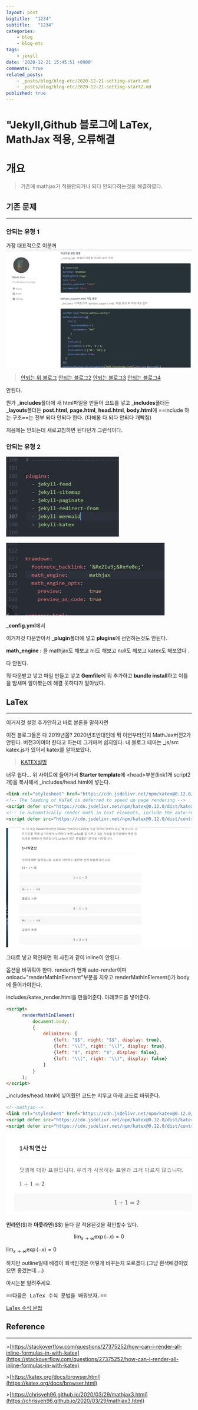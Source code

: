```yaml
---
layout: post
bigtitle:  "1234"
subtitle:   "1234"
categories:
    - blog
    - blog-etc
tags:
    - jekyll
date: '2020-12-21 15:45:51 +0900'
comments: true
related_posts:
    - _posts/blog/blog-etc/2020-12-21-setting-start.md
    - _posts/blog/blog-etc/2020-12-21-setting-start2.md
published: true
---
```


# "Jekyll,Github 블로그에 LaTex, MathJax 적용, 오류해결

# 개요
> 기존에 mathjax가 적용안되거나 되다 안되다하는것을 해결하였다.



## 기존 문제
---

### 안되는 유형 1

가장 대표적으로 이분꺼
![그림1](/assets/img/Blog/Etc/jekyll-Latex/1.JPG)

>[안되는 위 블로그](https://mkkim85.github.io/blog-apply-mathjax-to-jekyll-and-github-pages/)
>[안되는 블로그2](https://jamiekang.github.io/2017/04/28/blogging-on-github-with-jekyll/)
>[안되는 블로그3](https://seongkyun.github.io/others/2019/01/03/MathJax/)
>[안되는 블로그4](https://johngrib.github.io/wiki/mathjax-latex/)

안된다.

뭔가 **_includes**폴더에 새 html파일을 만들어 코드를 넣고 **_includes**폴더든 **_layouts**폴더든 **post.html**, **page.html**, **head.html**, **body.html**에 ==include 하는 구조==는 전부 되다 안되다 한다. (다해봄 다 되다 안되다 개빡침)

처음에는 안되는데 새로고침하면 된다던가 그런식이다.

### 안되는 유형 2

![그림3](/assets/img/Blog/Etc/jekyll-Latex/3.JPG)

![그림2](/assets/img/Blog/Etc/jekyll-Latex/2.JPG)

**_config.yml**에서

이거저것 다운받아서 **_plugin**폴더에 넣고 **plugins**에 선언하는것도 안된다.

**math_engine :** 을 mathjax도 해보고 nil도 해보고 null도 해보고 katex도 해보았다 .

다 안된다.

뭐 다운받고 넣고 파일 만들고 넣고 **Gemfile**에 뭐 추가하고 **bundle install**하고 이틀을 밤새며 알아봤는데 해결 못하다가 알아냈다.


## LaTex
---

이거저것 설명 추가안하고 바로 본론을 말하자면

이전 블로그들은 다 2019년쯤? 2020년초반대인데 뭐 이번부터인지 MathJax버전2가 안된다. 버전3이여야 한다고 하는데 그거마져 쉽지않다. 내 블로그 테마는 _js/src katex.js가 있어서 katex를 알아보았다.

> [KATEX설명](https://katex.org/docs/browser.html)

너무 쉽다... 위 사이트에 들어가서 **Starter template**에 <a>\<head\></a>부분(link1개 script2개)을 복사해서 <a>_includes/head.html</a>에 넣는다.

~~~html
<link rel="stylesheet" href="https://cdn.jsdelivr.net/npm/katex@0.12.0/dist/katex.min.css" integrity="sha384-AfEj0r4/OFrOo5t7NnNe46zW/tFgW6x/bCJG8FqQCEo3+Aro6EYUG4+cU+KJWu/X" crossorigin="anonymous">
<!-- The loading of KaTeX is deferred to speed up page rendering -->
<script defer src="https://cdn.jsdelivr.net/npm/katex@0.12.0/dist/katex.min.js" integrity="sha384-g7c+Jr9ZivxKLnZTDUhnkOnsh30B4H0rpLUpJ4jAIKs4fnJI+sEnkvrMWph2EDg4" crossorigin="anonymous"></script>
<!-- To automatically render math in text elements, include the auto-render extension: -->
<script defer src="https://cdn.jsdelivr.net/npm/katex@0.12.0/dist/contrib/auto-render.min.js" integrity="sha384-mll67QQFJfxn0IYznZYonOWZ644AWYC+Pt2cHqMaRhXVrursRwvLnLaebdGIlYNa" crossorigin="anonymous" onload="renderMathInElement(document.body);"></script>
~~~

![그림4](/assets/img/Blog/Etc/jekyll-Latex/4.png)

그대로 넣고 확인하면 위 사진과 같이 inline이 안된다.

옵션을 바꿔줘야 한다. render가 현재 auto-render이며 onload="renderMathInElement"부분을 지우고 renderMathInElement()가 body에 들어가야한다.

includes/katex_render.html을 만들어준다. 아래코드를 넣어준다.

~~~html
<script>
      renderMathInElement(
          document.body,
          {
              delimiters: [
                  {left: "$$", right: "$$", display: true},
                  {left: "\\[", right: "\\]", display: true},
                  {left: "$", right: "$", display: false},
                  {left: "\\(", right: "\\)", display: false}
              ]
          }
      );
</script>
~~~

_includes/head.html에 넣어줬던 코드는 지우고 아래 코드로 바꿔준다.

~~~html
<!--mathjax-->
<link rel="stylesheet" href="https://cdn.jsdelivr.net/npm/katex@0.12.0/dist/katex.min.css">
<script defer src="https://cdn.jsdelivr.net/npm/katex@0.12.0/dist/katex.min.js"></script>
<script defer src="https://cdn.jsdelivr.net/npm/katex@0.12.0/dist/contrib/auto-render.min.js"></script>
~~~

![그림5](/assets/img/Blog/Etc/jekyll-Latex/5.JPG)

**인라인**(\$)과 **아웃라인**(\$\$) 둘다 잘 적용된것을 확인할수 있다.


$$\lim_{x \to \infty} \exp(-x) = 0$$

$\lim_{x \to \infty} \exp(-x) = 0$

하지만 outline일때 배경이 회색인것은 어떻게 바꾸는지 모르겠다.(그냥 흰색배경이였으면 좋겠는데....)

아시는분 알려주세요.

<kbd>==다음은 LaTex 수식 문법을 배워보자.==</kbd>

[LaTex 수식 문법](https://khw11044.github.io/blog/2020/12/21/markdown-tutorial2.html)

## Reference
---
\>[https://stackoverflow.com/questions/27375252/how-can-i-render-all-inline-formulas-in-with-katex](https://stackoverflow.com/questions/27375252/how-can-i-render-all-inline-formulas-in-with-katex)

\>[https://katex.org/docs/browser.html](https://katex.org/docs/browser.html)

\>[https://chrisyeh96.github.io/2020/03/29/mathjax3.html](https://chrisyeh96.github.io/2020/03/29/mathjax3.html)
